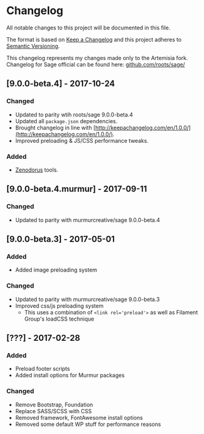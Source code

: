 # Changelog
All notable changes to this project will be documented in this file.

The format is based on [Keep a Changelog](http://keepachangelog.com/en/1.0.0/)
and this project adheres to [Semantic Versioning](http://semver.org/spec/v2.0.0.html).

This changelog represents my changes made only to the Artemisia fork. Changelog for Sage official can be found here: [github.com/roots/sage/](https://github.com/roots/sage/)

## [9.0.0-beta.4] - 2017-10-24

### Changed

- Updated to parity wtih roots/sage 9.0.0-beta.4
- Updated all `package.json` dependencies.
- Brought changelog in line with [http://keepachangelog.com/en/1.0.0/](http://keepachangelog.com/en/1.0.0/).
- Improved preloading & JS/CSS performance tweaks.

### Added

- [Zenodorus](https://github.com/zenodorus-tools/) tools.

## [9.0.0-beta.4.murmur] - 2017-09-11

### Changed

- Updated to parity with murmurcreative/sage 9.0.0-beta.4

## [9.0.0-beta.3] - 2017-05-01

### Added

- Added image preloading system

### Changed

- Updated to parity with murmurcreative/sage 9.0.0-beta.3
- Improved css/js preloading system
  - This uses a combination of `<link rel='preload'>` as well as Filament Group's loadCSS technique

## [???] - 2017-02-28

### Added

- Preload footer scripts
- Added install options for Murmur packages

### Changed

- Remove Bootstrap, Foundation
- Replace SASS/SCSS with CSS
- Removed framework, FontAwesome install options
- Removed some default WP stuff for performance reasons

